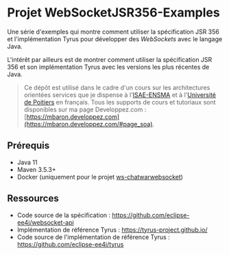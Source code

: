 # Projet WebSocketJSR356-Examples

Une série d'exemples qui montre comment utiliser la spécification JSR 356 et l'implémentation Tyrus pour développer des *WebSockets* avec le langage Java.

L'intérêt par ailleurs est de montrer comment utiliser la spécification JSR 356 et son implémentation Tyrus avec les versions les plus récentes de Java.

> Ce dépôt est utilisé dans le cadre d'un cours sur les architectures orientées services que je dispense à l'[ISAE-ENSMA](https://www.ensma.fr) et à l'[Université de Poitiers](http://www.univ-poitiers.fr/) en français. Tous les supports de cours et tutoriaux sont disponibles sur ma page Developpez.com : [https://mbaron.developpez.com](https://mbaron.developpez.com/#page_soa).

## Prérequis

* Java 11
* Maven 3.5.3+
* Docker (uniquement pour le projet [ws-chatwarwebsocket](ws-chatwarwebsocket/))

## Ressources

* Code source de la spécification : <https://github.com/eclipse-ee4j/websocket-api>
* Implémentation de référence Tyrus : <https://tyrus-project.github.io/>
* Code source de l'implémentation de référence Tyrus : <https://github.com/eclipse-ee4j/tyrus>
